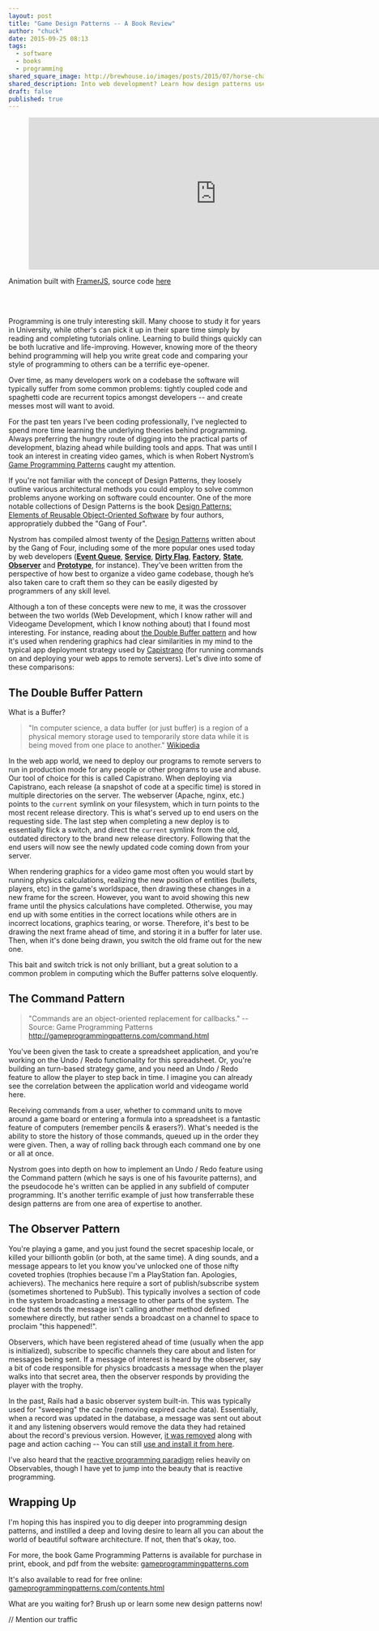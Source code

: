 ```yaml
---
layout: post
title: "Game Design Patterns -- A Book Review"
author: "chuck"
date: 2015-09-25 08:13
tags:
  - software
  - books
  - programming
shared_square_image: http://brewhouse.io/images/posts/2015/07/horse-chan-social.jpg
shared_description: Into web development? Learn how design patterns used in other fields such as videogame programming can help you.
draft: false
published: true
---
```


<!-- ![DesignPatternsAnimaion](/images/posts/2015/09/design-patterns.gif) -->

<figure>
  <iframe style="border: 0" width="740" height="300" src="https://s3-us-west-2.amazonaws.com/brewhouse-io/blog/cubes.framer/index.html"></iframe>
</figure>
<figcaption>Animation built with <a href="http://framerjs.com/">FramerJS</a>, source code <a href="https://github.com/BrewhouseTeam/cubes-framer">here</a></figcaption>

<br><br>

Programming is one truly interesting skill. Many choose to study it for years in University, while other's can pick it up in their spare time simply by reading and completing tutorials online. Learning to build things quickly can be both lucrative and life-improving. However, knowing more of the theory behind programming will help you write great code and comparing your style of programming to others can be a terrific eye-opener.

Over time, as many developers work on a codebase the software will typically suffer from some common problems: tightly coupled code and spaghetti code are recurrent topics amongst developers -- and create messes most will want to avoid.

For the past ten years I’ve been coding professionally, I’ve neglected to spend more time learning the underlying theories behind programming. Always preferring the hungry route of digging into the practical parts of development, blazing ahead while building tools and apps. That was until I took an interest in creating video games, which is when Robert Nystrom’s [Game Programming Patterns](http://gameprogrammingpatterns.com) caught my attention.

<!-- break -->

If you're not familiar with the concept of Design Patterns, they loosely outline various architectural methods you could employ to solve common problems anyone working on software could encounter. One of the more notable collections of Design Patterns is the book [Design Patterns: Elements of Reusable Object-Oriented Software](http://www.amazon.ca/Design-Patterns-Elements-Reusable-Object-Oriented/dp/0201633612) by four authors, appropratiely dubbed the "Gang of Four".

Nystrom has compiled almost twenty of the [Design Patterns](http://www.blackwasp.co.uk/GofPatterns.aspx) written about by the Gang of Four, including some of the more popular ones used today by web developers (**[Event Queue](http://gameprogrammingpatterns.com/event-queue.html)**, **[Service](https://en.wikipedia.org/wiki/Service_layers_pattern)**, **[Dirty Flag](http://gameprogrammingpatterns.com/dirty-flag.html)**, **[Factory](https://en.wikipedia.org/wiki/Factory_method_pattern)**, **[State](https://sourcemaking.com/design_patterns/state)**, **[Observer](http://gameprogrammingpatterns.com/observer.html)** and **[Prototype](https://sourcemaking.com/design_patterns/prototype)**, for instance). They’ve been written from the perspective of how best to organize a video game codebase, though he’s also taken care to craft them so they can be easily digested by programmers of any skill level.

Although a ton of these concepts were new to me, it was the crossover between the two worlds (Web Development, which I know rather will and Videogame Development, which I know nothing about) that I found most interesting. For instance, reading about [the Double Buffer pattern](http://gameprogrammingpatterns.com/double-buffer.html) and how it's used when rendering graphics had clear similarities in my mind to the typical app deployment strategy used by [Capistrano](http://capistranorb.com/) (for running commands on and deploying your web apps to remote servers). Let's dive into some of these comparisons:

## The Double Buffer Pattern

What is a Buffer?

> "In computer science, a data buffer (or just buffer) is a region of a physical memory storage used to temporarily store data while it is being moved from one place to another." [Wikipedia](https://en.wikipedia.org/wiki/Data_buffer)

In the web app world, we need to deploy our programs to remote servers to run in production mode for any people or other programs to use and abuse. Our tool of choice for this is called Capistrano. When deploying via Capistrano, each release (a snapshot of code at a specific time) is stored in multiple directories on the server. The webserver (Apache, nginx, etc.) points to the `current` symlink on your filesystem, which in turn points to the most recent release directory. This is what's served up to end users on the requesting side. The last step when completing a new deploy is to essentially flick a switch, and direct the `current` symlink from the old, outdated directory to the brand new release directory. Following that the end users will now see the newly updated code coming down from your server.

When rendering graphics for a video game most often you would start by running physics calculations, realizing the new position of entities (bullets, players, etc) in the game's worldspace, then drawing these changes in a new frame for the screen. However, you want to avoid showing this new frame until the physics calculations have completed. Otherwise, you may end up with some entities in the correct locations while others are in incorrect locations, graphics tearing, or worse. Therefore, it's best to be drawing the next frame ahead of time, and storing it in a buffer for later use. Then, when it's done being drawn, you switch the old frame out for the new one.

This bait and switch trick is not only brilliant, but a great solution to a common problem in computing which the Buffer patterns solve eloquently.


## The Command Pattern

> "Commands are an object-oriented replacement for callbacks." -- Source: Game Programming Patterns http://gameprogrammingpatterns.com/command.html

You've been given the task to create a spreadsheet application, and you're working on the Undo / Redo functionality for this spreadsheet. Or, you're building an turn-based strategy game, and you need an Undo / Redo feature to allow the player to step back in time. I imagine you can already see the correlation between the application world and videogame world here.

Receiving commands from a user, whether to command units to move around a game board or entering a formula into a spreadsheet is a fantastic feature of computers (remember pencils &amp; erasers?). What's needed is the ability to store the history of those commands, queued up in the order they were given. Then, a way of rolling back through each command one by one or all at once.

Nystrom goes into depth on how to implement an Undo / Redo feature using the Command pattern (which he says is one of his favourite patterns), and the pseudocode he's written can be applied in any subfield of computer programming. It's another terrific example of just how transferrable these design patterns are from one area of expertise to another.


## The Observer Pattern

You're playing a game, and you just found the secret spaceship locale, or killed your billionth goblin (or both, at the same time). A ding sounds, and a message appears to let you know you've unlocked one of those nifty coveted trophies (trophies because I'm a PlayStation fan. Apologies, achievers). The mechanics here require a sort of publish/subscribe system (sometimes shortened to PubSub). This typically involves a section of code in the system broadcasting a message to other parts of the system. The code that sends the message isn't calling another method defined somewhere directly, but rather sends a broadcast on a channel to space to proclaim "this happened!".

Observers, which have been registered ahead of time (usually when the app is initialized), subscribe to specific channels they care about and listen for messages being sent. If a message of interest is heard by the observer, say a bit of code responsible for physics broadcasts a message when the player walks into that secret area, then the observer responds by providing the player with the trophy.

In the past, Rails had a basic observer system built-in. This was typically used for "sweeping" the cache (removing expired cache data). Essentially, when a record was updated in the database, a message was sent out about it and any listening observers would remove the data they had retained about the record's previous version. However, [it was removed](http://blog.remarkablelabs.com/2012/12/observers-gem-extraction-rails-4-countdown-to-2013) along with page and action caching -- You can still [use and install it from here](https://github.com/rails/rails-observers).

I've also heard that the [reactive programming paradigm](https://en.wikipedia.org/wiki/Reactive_programming) relies heavily on Observables, though I have yet to jump into the beauty that is reactive programming.


## Wrapping Up

I'm hoping this has inspired you to dig deeper into programming design patterns, and instilled a deep and loving desire to learn all you can about the world of beautiful software architecture. If not, then that's okay, too.

For more, the book Game Programming Patterns is available for purchase in print, ebook, and pdf from the website: [gameprogrammingpatterns.com](http://gameprogrammingpatterns.com/)

It's also available to read for free online: [gameprogrammingpatterns.com/contents.html](http://gameprogrammingpatterns.com/contents.html)

What are you waiting for? Brush up or learn some new design patterns now!



// Mention our traffic
